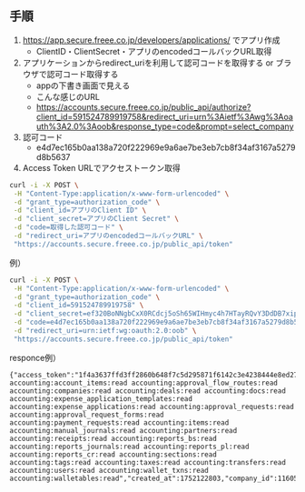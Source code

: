 ## 手順
1. https://app.secure.freee.co.jp/developers/applications/ でアプリ作成
   - ClientID・ClientSecret・アプリのencodedコールバックURL取得
1. アプリケーションからredirect_uriを利用して認可コードを取得する or  ブラウザで認可コード取得する
   - appの下書き画面で見える
   - こんな感じのURL
   - https://accounts.secure.freee.co.jp/public_api/authorize?client_id=591524789919758&redirect_uri=urn%3Aietf%3Awg%3Aoauth%3A2.0%3Aoob&response_type=code&prompt=select_company
1. 認可コード
   - e4d7ec165b0aa138a720f222969e9a6ae7be3eb7cb8f34af3167a5279d8b5637
2. Access Token URLでアクセストークン取得
```bash
curl -i -X POST \
 -H "Content-Type:application/x-www-form-urlencoded" \
 -d "grant_type=authorization_code" \
 -d "client_id=アプリのClient ID" \
 -d "client_secret=アプリのClient Secret" \
 -d "code=取得した認可コード" \
 -d "redirect_uri=アプリのencodedコールバックURL" \
 "https://accounts.secure.freee.co.jp/public_api/token"
```

例）
```bash
curl -i -X POST \
 -H "Content-Type:application/x-www-form-urlencoded" \
 -d "grant_type=authorization_code" \
 -d "client_id=591524789919758" \
 -d "client_secret=ef320BoNNgbCxX0RCdcj5oSh65WIHmyc4h7HTayRQvY3DdDB7xippy1iOyKj1sCbGizTOVNJjoq1WNEBsJGWgQ" \
 -d "code=e4d7ec165b0aa138a720f222969e9a6ae7be3eb7cb8f34af3167a5279d8b5637" \
 -d "redirect_uri=urn:ietf:wg:oauth:2.0:oob" \
 "https://accounts.secure.freee.co.jp/public_api/token"
```
responce例）
```
{"access_token":"1f4a3637ffd3ff2860b648f7c5d295871f6142c3e4238444e8ed274f44a9396c","token_type":"bearer","expires_in":21600,"refresh_token":"7f81578272ab42cedc5035690d8343a96191a510c98728e61e5a41228fbd3608","scope":"default_read accounting:account_items:read accounting:approval_flow_routes:read accounting:companies:read accounting:deals:read accounting:docs:read accounting:expense_application_templates:read accounting:expense_applications:read accounting:approval_requests:read accounting:approval_request_forms:read accounting:payment_requests:read accounting:items:read accounting:manual_journals:read accounting:partners:read accounting:receipts:read accounting:reports_bs:read accounting:reports_journals:read accounting:reports_pl:read accounting:reports_cr:read accounting:sections:read accounting:tags:read accounting:taxes:read accounting:transfers:read accounting:users:read accounting:wallet_txns:read accounting:walletables:read","created_at":1752122803,"company_id":11605275,"external_cid":"7002194149"}
```
